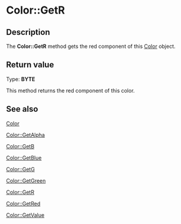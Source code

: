 # Color::GetR

## Description

The **Color::GetR** method gets the red component of this [Color](https://learn.microsoft.com/windows/desktop/api/gdipluscolor/nl-gdipluscolor-color) object.

## Return value

Type: **BYTE**

This method returns the red component of this color.

## See also

[Color](https://learn.microsoft.com/windows/desktop/api/gdipluscolor/nl-gdipluscolor-color)

[Color::GetAlpha](https://learn.microsoft.com/windows/desktop/api/gdipluscolor/nf-gdipluscolor-color-getalpha)

[Color::GetB](https://learn.microsoft.com/windows/desktop/api/gdipluscolor/nf-gdipluscolor-color-getb)

[Color::GetBlue](https://learn.microsoft.com/windows/desktop/api/gdipluscolor/nf-gdipluscolor-color-getblue)

[Color::GetG](https://learn.microsoft.com/windows/desktop/api/gdipluscolor/nf-gdipluscolor-color-getg)

[Color::GetGreen](https://learn.microsoft.com/windows/desktop/api/gdipluscolor/nf-gdipluscolor-color-getgreen)

[Color::GetR](https://learn.microsoft.com/windows/desktop/api/gdipluscolor/nf-gdipluscolor-color-getr)

[Color::GetRed](https://learn.microsoft.com/windows/desktop/api/gdipluscolor/nf-gdipluscolor-color-getred)

[Color::GetValue](https://learn.microsoft.com/windows/desktop/api/gdipluscolor/nf-gdipluscolor-color-getvalue)